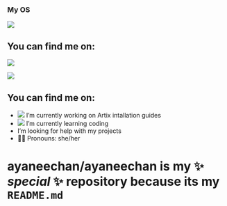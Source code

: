 ### My OS
[![](https://img.shields.io/badge/Artix-Linux%20OS-blue?style=for-the-badge&logo=artixlinux)](https://artixlinux.org/)

## You can find me on:

[![](https://img.shields.io/badge/Twitter-social-blue?style=social&logo=twitter)](https://twitter.com/ayacoronachan)

[![](https://img.shields.io/badge/Mastodon-social-blue?style=social&logo=mastodon)](https://mstdn.social/@ayaneechan)

## You can find me on:
- ![](https://img.shields.io/badge/Artix-Linux%20OS-blue?style=plastic&logo=artixlinux) I’m currently working on Artix intallation guides 
- ![](https://img.shields.io/badge/coding-black?style=plastic&logo=iTerm2) I’m currently learning coding
- I’m looking for help with my projects
- 🏳️‍⚧️ Pronouns: she/her

# **ayaneechan/ayaneechan** is my ✨ _special_ ✨ repository because its my `README.md`
